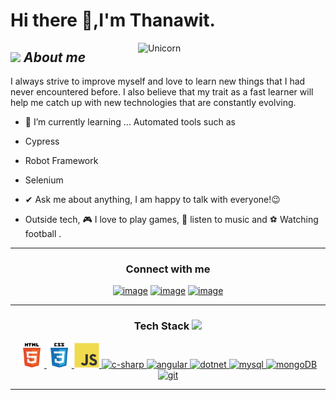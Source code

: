 # Hi there 👋,I'm Thanawit. 

<img align="right" width=300px alt="Unicorn" src="https://media.tenor.com/q9s_XmoedE8AAAAi/piske-usagi.gif" />

## <img src="https://media.giphy.com/media/ObNTw8Uzwy6KQ/giphy.gif" width="30px">&nbsp;***About me***

I always strive to improve myself and love to
learn new things that I had never encountered
before. I also believe that my trait as a fast learner
will help me catch up with new technologies that
are constantly evolving.

- 🌱 I’m currently learning ...
Automated tools such as
- Cypress
- Robot Framework
- Selenium

- ✔ Ask me about anything, I am happy to talk with everyone!😉<br>
- Outside tech, 🎮 I love to play games, 🎵 listen to music and ⚽ Watching football .

<hr>

<h3 align="center">Connect with me</h3>
<div align="center">

[![image](https://img.shields.io/badge/LinkedIn-0077B5?style=for-the-badge&logo=linkedin&logoColor=white)](https://www.linkedin.com/in/thanawit/)
[![image](https://img.shields.io/badge/Instagram-E4405F?style=for-the-badge&logo=instagram&logoColor=white)](https://www.instagram.com/m1_tnw/)
[![image](https://img.shields.io/badge/Gmail-D14836?style=for-the-badge&logo=gmail&logoColor=white)](mailto:mingthanawit08@gmail.com)
  
</div>

<hr>

<h3 align="center">Tech Stack <img src = "https://media2.giphy.com/media/QssGEmpkyEOhBCb7e1/giphy.gif?cid=ecf05e47a0n3gi1bfqntqmob8g9aid1oyj2wr3ds3mg700bl&rid=giphy.gif" width = 32px> </h3>

<p align="center"> 
  <a href="https://www.w3.org/html/" target="_blank"> 
    <img src="https://raw.githubusercontent.com/devicons/devicon/master/icons/html5/html5-original-wordmark.svg" alt="html5" width="40" height="40"/> 
  </a>
  <a href="https://www.w3schools.com/css/" target="_blank"> 
    <img src="https://raw.githubusercontent.com/devicons/devicon/master/icons/css3/css3-original-wordmark.svg" alt="css3" width="40" height="40"/> 
  </a> 
  <a href="https://developer.mozilla.org/en-US/docs/Web/JavaScript" target="_blank"> 
    <img src="https://raw.githubusercontent.com/devicons/devicon/master/icons/javascript/javascript-original.svg" alt="javascript" width="40" height="40"/> 
  </a> 
   <a href="https://www.w3schools.com/cs/index.php" target="_blank"> 
    <img src="https://static.javatpoint.com/csharp/images/c-sharp.png" alt="c-sharp" width="40" height="40"/> 
  </a> 
  <a href="https://angularjs.org/" target="_blank"> 
    <img src="https://upload.wikimedia.org/wikipedia/commons/thumb/c/ca/AngularJS_logo.svg/2560px-AngularJS_logo.svg.png" alt="angular" width="100" height="40"/> 
  </a>
  <a href="https://dotnet.microsoft.com/en-us/download/dotnet-framework" target="_blank"> 
    <img src="https://logos-world.net/wp-content/uploads/2022/01/NET-Framework-Symbol.png" alt="dotnet" width="60" height="40"/> 
  </a>
  <a href="https://www.mysql.com/" target="_blank"> 
    <img src="https://cdn-icons-png.flaticon.com/512/5968/5968364.png" alt="mysql" width="40" height="40"/> 
  </a>
  <a href="https://www.mongodb.com/" target="_blank"> 
    <img src="https://upload.wikimedia.org/wikipedia/commons/9/93/MongoDB_Logo.svg" alt="mongoDB" width="40" height="40"/> 
  </a>
   <a href="https://git-scm.com/" target="_blank"> 
    <img src="https://www.vectorlogo.zone/logos/git-scm/git-scm-icon.svg" alt="git" width="40" height="40"/> 
  </a>
</p>

<hr>

